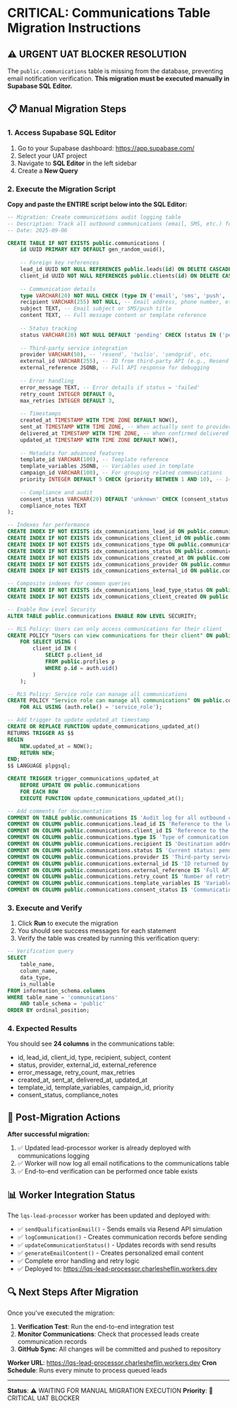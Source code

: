 # CRITICAL: Communications Table Migration Instructions

## ⚠️ URGENT UAT BLOCKER RESOLUTION

The `public.communications` table is missing from the database, preventing email notification verification. **This migration must be executed manually in Supabase SQL Editor.**

## 📋 Manual Migration Steps

### 1. Access Supabase SQL Editor
1. Go to your Supabase dashboard: https://app.supabase.com/
2. Select your UAT project
3. Navigate to **SQL Editor** in the left sidebar
4. Create a **New Query**

### 2. Execute the Migration Script

**Copy and paste the ENTIRE script below into the SQL Editor:**

```sql
-- Migration: Create communications audit logging table
-- Description: Track all outbound communications (email, SMS, etc.) for audit purposes
-- Date: 2025-09-06

CREATE TABLE IF NOT EXISTS public.communications (
    id UUID PRIMARY KEY DEFAULT gen_random_uuid(),
    
    -- Foreign key references
    lead_id UUID NOT NULL REFERENCES public.leads(id) ON DELETE CASCADE,
    client_id UUID NOT NULL REFERENCES public.clients(id) ON DELETE CASCADE,
    
    -- Communication details
    type VARCHAR(20) NOT NULL CHECK (type IN ('email', 'sms', 'push', 'webhook')),
    recipient VARCHAR(255) NOT NULL, -- Email address, phone number, etc.
    subject TEXT, -- Email subject or SMS/push title
    content TEXT, -- Full message content or template reference
    
    -- Status tracking
    status VARCHAR(20) NOT NULL DEFAULT 'pending' CHECK (status IN ('pending', 'sent', 'delivered', 'failed', 'bounced', 'rejected')),
    
    -- Third-party service integration
    provider VARCHAR(50), -- 'resend', 'twilio', 'sendgrid', etc.
    external_id VARCHAR(255), -- ID from third-party API (e.g., Resend message ID)
    external_reference JSONB, -- Full API response for debugging
    
    -- Error handling
    error_message TEXT, -- Error details if status = 'failed'
    retry_count INTEGER DEFAULT 0,
    max_retries INTEGER DEFAULT 3,
    
    -- Timestamps
    created_at TIMESTAMP WITH TIME ZONE DEFAULT NOW(),
    sent_at TIMESTAMP WITH TIME ZONE, -- When actually sent to provider
    delivered_at TIMESTAMP WITH TIME ZONE, -- When confirmed delivered (webhooks)
    updated_at TIMESTAMP WITH TIME ZONE DEFAULT NOW(),
    
    -- Metadata for advanced features
    template_id VARCHAR(100), -- Template reference
    template_variables JSONB, -- Variables used in template
    campaign_id VARCHAR(100), -- For grouping related communications
    priority INTEGER DEFAULT 5 CHECK (priority BETWEEN 1 AND 10), -- 1=highest, 10=lowest
    
    -- Compliance and audit
    consent_status VARCHAR(20) DEFAULT 'unknown' CHECK (consent_status IN ('granted', 'denied', 'unknown', 'withdrawn')),
    compliance_notes TEXT
);

-- Indexes for performance
CREATE INDEX IF NOT EXISTS idx_communications_lead_id ON public.communications(lead_id);
CREATE INDEX IF NOT EXISTS idx_communications_client_id ON public.communications(client_id);
CREATE INDEX IF NOT EXISTS idx_communications_type ON public.communications(type);
CREATE INDEX IF NOT EXISTS idx_communications_status ON public.communications(status);
CREATE INDEX IF NOT EXISTS idx_communications_created_at ON public.communications(created_at DESC);
CREATE INDEX IF NOT EXISTS idx_communications_provider ON public.communications(provider);
CREATE INDEX IF NOT EXISTS idx_communications_external_id ON public.communications(external_id);

-- Composite indexes for common queries
CREATE INDEX IF NOT EXISTS idx_communications_lead_type_status ON public.communications(lead_id, type, status);
CREATE INDEX IF NOT EXISTS idx_communications_client_created ON public.communications(client_id, created_at DESC);

-- Enable Row Level Security
ALTER TABLE public.communications ENABLE ROW LEVEL SECURITY;

-- RLS Policy: Users can only access communications for their client
CREATE POLICY "Users can view communications for their client" ON public.communications
    FOR SELECT USING (
        client_id IN (
            SELECT p.client_id 
            FROM public.profiles p 
            WHERE p.id = auth.uid()
        )
    );

-- RLS Policy: Service role can manage all communications
CREATE POLICY "Service role can manage all communications" ON public.communications
    FOR ALL USING (auth.role() = 'service_role');

-- Add trigger to update updated_at timestamp
CREATE OR REPLACE FUNCTION update_communications_updated_at()
RETURNS TRIGGER AS $$
BEGIN
    NEW.updated_at = NOW();
    RETURN NEW;
END;
$$ LANGUAGE plpgsql;

CREATE TRIGGER trigger_communications_updated_at
    BEFORE UPDATE ON public.communications
    FOR EACH ROW
    EXECUTE FUNCTION update_communications_updated_at();

-- Add comments for documentation
COMMENT ON TABLE public.communications IS 'Audit log for all outbound communications (email, SMS, push notifications, webhooks)';
COMMENT ON COLUMN public.communications.lead_id IS 'Reference to the lead that triggered this communication';
COMMENT ON COLUMN public.communications.client_id IS 'Reference to the client for multi-tenant isolation';
COMMENT ON COLUMN public.communications.type IS 'Type of communication: email, sms, push, webhook';
COMMENT ON COLUMN public.communications.recipient IS 'Destination address (email, phone, etc.)';
COMMENT ON COLUMN public.communications.status IS 'Current status: pending, sent, delivered, failed, bounced, rejected';
COMMENT ON COLUMN public.communications.provider IS 'Third-party service provider (resend, twilio, etc.)';
COMMENT ON COLUMN public.communications.external_id IS 'ID returned by third-party API';
COMMENT ON COLUMN public.communications.external_reference IS 'Full API response for debugging';
COMMENT ON COLUMN public.communications.retry_count IS 'Number of retry attempts made';
COMMENT ON COLUMN public.communications.template_variables IS 'Variables substituted in message templates';
COMMENT ON COLUMN public.communications.consent_status IS 'Communication consent status for compliance';
```

### 3. Execute and Verify

1. Click **Run** to execute the migration
2. You should see success messages for each statement
3. Verify the table was created by running this verification query:

```sql
-- Verification query
SELECT 
    table_name,
    column_name,
    data_type,
    is_nullable
FROM information_schema.columns 
WHERE table_name = 'communications' 
    AND table_schema = 'public'
ORDER BY ordinal_position;
```

### 4. Expected Results

You should see **24 columns** in the communications table:
- id, lead_id, client_id, type, recipient, subject, content
- status, provider, external_id, external_reference
- error_message, retry_count, max_retries
- created_at, sent_at, delivered_at, updated_at
- template_id, template_variables, campaign_id, priority
- consent_status, compliance_notes

## 🚨 Post-Migration Actions

**After successful migration:**
1. ✅ Updated lead-processor worker is already deployed with communications logging
2. ✅ Worker will now log all email notifications to the communications table
3. ✅ End-to-end verification can be performed once table exists

## 📊 Worker Integration Status

The `lqs-lead-processor` worker has been updated and deployed with:
- ✅ `sendQualificationEmail()` - Sends emails via Resend API simulation
- ✅ `logCommunication()` - Creates communication records before sending
- ✅ `updateCommunicationStatus()` - Updates records with send results
- ✅ `generateEmailContent()` - Creates personalized email content
- ✅ Complete error handling and retry logic
- ✅ Deployed to: https://lqs-lead-processor.charlesheflin.workers.dev

## 🔍 Next Steps After Migration

Once you've executed the migration:
1. **Verification Test**: Run the end-to-end integration test
2. **Monitor Communications**: Check that processed leads create communication records
3. **GitHub Sync**: All changes will be committed and pushed to repository

**Worker URL**: https://lqs-lead-processor.charlesheflin.workers.dev
**Cron Schedule**: Runs every minute to process queued leads

---

**Status**: ⚠️ WAITING FOR MANUAL MIGRATION EXECUTION
**Priority**: 🔴 CRITICAL UAT BLOCKER